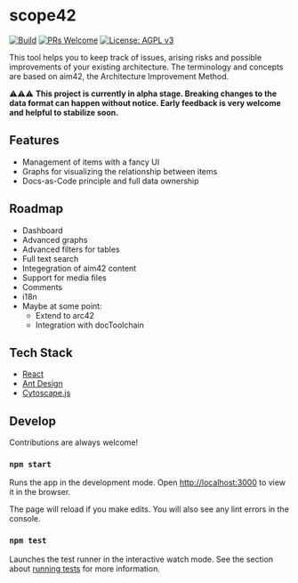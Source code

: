 # scope42

[![Build](https://github.com/erikhofer/scope42/actions/workflows/build.yml/badge.svg)](https://github.com/erikhofer/scope42/actions/workflows/build.yml)
[![PRs Welcome](https://img.shields.io/badge/PRs-welcome-brightgreen.svg)](http://makeapullrequest.com)
[![License: AGPL v3](https://img.shields.io/badge/License-MIT-informational.svg)](https://github.com/erikhofer/scope42/blob/main/LICENSE)

This tool helps you to keep track of issues, arising risks and possible improvements of your existing architecture. The terminology and concepts are based on aim42, the Architecture Improvement Method.

⚠⚠⚠ **This project is currently in alpha stage. Breaking changes to the data format can happen without notice. Early feedback is very welcome and helpful to stabilize soon.**

## Features

- Management of items with a fancy UI
- Graphs for visualizing the relationship between items
- Docs-as-Code principle and full data ownership

## Roadmap

- Dashboard
- Advanced graphs
- Advanced filters for tables
- Full text search
- Integegration of aim42 content
- Support for media files
- Comments
- i18n
- Maybe at some point:
  - Extend to arc42
  - Integration with docToolchain

## Tech Stack

- [React](https://reactjs.org)
- [Ant Design](https://ant.design)
- [Cytoscape.js](https://js.cytoscape.org/)

## Develop

Contributions are always welcome!

### `npm start`

Runs the app in the development mode. Open [http://localhost:3000](http://localhost:3000) to view it in the browser.

The page will reload if you make edits. You will also see any lint errors in the console.

### `npm test`

Launches the test runner in the interactive watch mode.
See the section about [running tests](https://facebook.github.io/create-react-app/docs/running-tests) for more information.
